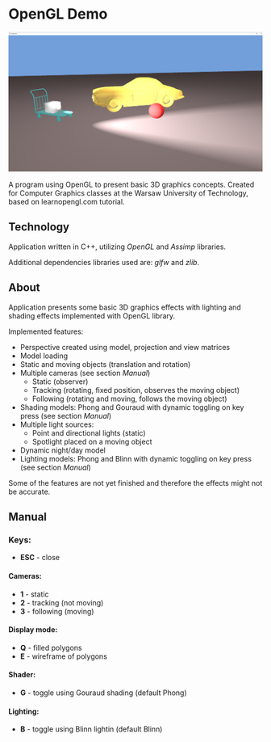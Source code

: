# OpenGL Demo
![Interface](opengl-demo/docs/sample.png)

A program using OpenGL to present basic 3D graphics concepts. Created for Computer Graphics classes at the Warsaw University of Technology, based on learnopengl.com tutorial.


## Technology
Application written in C++, utilizing _OpenGL_ and _Assimp_ libraries. 

Additional dependencies libraries used are: _glfw_ and _zlib_.

## About
Application presents some basic 3D graphics effects with lighting and shading effects implemented with OpenGL library.

Implemented features:
* Perspective created using model, projection and view matrices
* Model loading
* Static and moving objects (translation and rotation)
* Multiple cameras (see section _Manual_)
  * Static (observer) 
  * Tracking (rotating, fixed position, observes the moving object)
  * Following (rotating and moving, follows the moving object)
* Shading models: Phong and Gouraud with dynamic toggling on key press (see section _Manual_)
* Multiple light sources: 
  * Point and directional lights (static)
  * Spotlight placed on a moving object
* Dynamic night/day model
* Lighting models: Phong and Blinn with dynamic toggling on key press (see section _Manual_)

Some of the features are not yet finished and therefore the effects might not be accurate.

## Manual
### Keys:
* __ESC__ - close
    
#### Cameras:
* __1__ - static
* __2__ - tracking (not moving)
* __3__ - following (moving)
    
#### Display mode:
* __Q__ - filled polygons
* __E__ - wireframe of polygons
    
#### Shader:
* __G__ - toggle using Gouraud shading (default Phong)
    
#### Lighting:
* __B__ - toggle using Blinn lightin (default Blinn)
